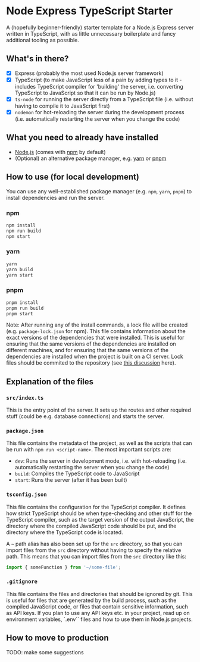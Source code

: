 # Node Express TypeScript Starter
A (hopefully beginner-friendly) starter template for a Node.js Express server written in TypeScript, with as little unnecessary boilerplate and fancy additional tooling as possible.

## What's in there?
- [x] Express (probably the most used Node.js server framework)
- [x] TypeScript (to make JavaScript less of a pain by adding types to it - includes TypeScript compiler for 'building' the server, i.e. converting TypeScript to JavaScript so that it can be run by Node.js)
- [x] `ts-node` for running the server directly from a TypeScript file (i.e. without having to compile it to JavaScript first)
- [x] `nodemon` for hot-reloading the server during the development process (i.e. automatically restarting the server when you change the code)

## What you need to already have installed
- [Node.js](https://nodejs.org/en/) (comes with [npm](https://docs.npmjs.com/cli/v9/commands/npm)  by default)
- (Optional) an alternative package manager, e.g. [yarn](https://yarnpkg.com/getting-started/install) or [pnpm](https://pnpm.js.org/en/installation)

## How to use (for local development)
You can use any well-established package manager (e.g. `npm`, `yarn`, `pnpm`) to install dependencies and run the server.

### npm
```bash
npm install
npm run build
npm start
```

### yarn
```bash
yarn
yarn build
yarn start
```

### pnpm
```bash
pnpm install
pnpm run build
pnpm start
```

Note: After running any of the install commands, a lock file will be created (e.g. `package-lock.json` for npm). This file contains information about the exact versions of the dependencies that were installed. This is useful for ensuring that the same versions of the dependencies are installed on different machines, and for ensuring that the same versions of the dependencies are installed when the project is built on a CI server. Lock files should be commited to the repository (see [this discussion](https://stackoverflow.com/questions/44206782/do-i-commit-the-package-lock-json-file-created-by-npm-5) here).

## Explanation of the files
### `src/index.ts`
This is the entry point of the server. It sets up the routes and other required stuff (could be e.g. database connections) and starts the server.

### `package.json`
This file contains the metadata of the project, as well as the scripts that can be run with `npm run <script-name>`. The most important scripts are:
- `dev`: Runs the server in development mode, i.e. with hot-reloading (i.e. automatically restarting the server when you change the code)
- `build`: Compiles the TypeScript code to JavaScript
- `start`: Runs the server (after it has been built)

### `tsconfig.json`
This file contains the configuration for the TypeScript compiler. It defines how strict TypeScript should be when type-checking and other stuff for the TypeScript compiler, such as the target version of the output JavaScript, the directory where the compiled JavaScript code should be put, and the directory where the TypeScript code is located.

A `~` path alias has also been set up for the `src` directory, so that you can import files from the `src` directory without having to specify the relative path. This means that you can import files from the `src` directory like this:
```typescript
import { someFunction } from '~/some-file';
```

### `.gitignore`
This file contains the files and directories that should be ignored by git. This is useful for files that are generated by the build process, such as the compiled JavaScript code, or files that contain sensitive information, such as API keys. If you plan to use any API keys etc. in your project, read up on environment variables, `.env`` files and how to use them in Node.js projects.

## How to move to production
TODO: make some suggestions
